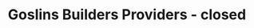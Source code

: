 ---
title: "Goslins Builders Providers - closed"
url: /dublin/goslins-builders-providers-closed/
shop: trade
---